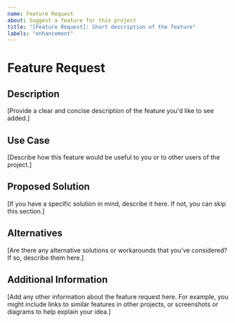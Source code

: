 ```yaml
---
name: Feature Request
about: Suggest a feature for this project
title: "[Feature Request]: Short description of the feature"
labels: "enhancement"
---
```


# Feature Request

## Description

[Provide a clear and concise description of the feature you'd like to see added.]

## Use Case

[Describe how this feature would be useful to you or to other users of the project.]

## Proposed Solution

[If you have a specific solution in mind, describe it here. If not, you can skip this section.]

## Alternatives

[Are there any alternative solutions or workarounds that you've considered? If so, describe them here.]

## Additional Information

[Add any other information about the feature request here. For example, you might include links to similar features in other projects, or screenshots or diagrams to help explain your idea.]

